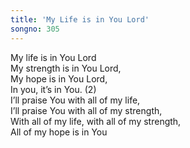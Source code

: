 ```yaml
---
title: 'My Life is in You Lord'
songno: 305
---
```

My life is in You Lord  
My strength is in You Lord,  
My hope is in You Lord,  
In you, it’s in You. (2)  
I’ll praise You with all of my life,  
I’ll praise You with all of my strength,  
With all of my life, with all of my strength,  
All of my hope is in You  
